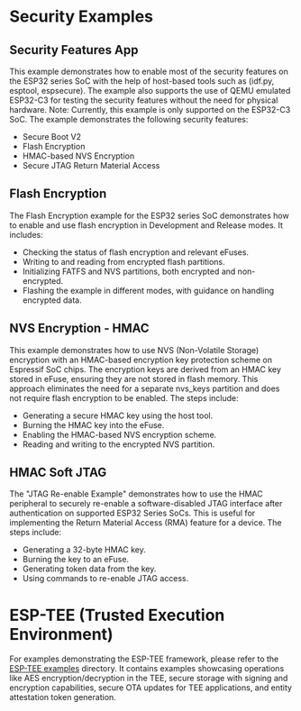# Security Examples

## Security Features App

This example demonstrates how to enable most of the security features on the ESP32 series SoC with the help of host-based tools such as (idf.py, esptool, espsecure). The example also supports the use of QEMU emulated ESP32-C3 for testing the security features without the need for physical hardware.
Note: Currently, this example is only supported on the ESP32-C3 SoC.
The example demonstrates the following security features:
* Secure Boot V2
* Flash Encryption
* HMAC-based NVS Encryption
* Secure JTAG Return Material Access

## Flash Encryption

The Flash Encryption example for the ESP32 series SoC demonstrates how to enable and use flash encryption in Development and Release modes.
It includes:
* Checking the status of flash encryption and relevant eFuses.
* Writing to and reading from encrypted flash partitions.
* Initializing FATFS and NVS partitions, both encrypted and non-encrypted.
* Flashing the example in different modes, with guidance on handling encrypted data.

## NVS Encryption - HMAC

This example demonstrates how to use NVS (Non-Volatile Storage) encryption with an HMAC-based encryption key protection scheme on Espressif SoC chips. The encryption keys are derived from an HMAC key stored in eFuse, ensuring they are not stored in flash memory. This approach eliminates the need for a separate nvs_keys partition and does not require flash encryption to be enabled.
The steps include:
* Generating a secure HMAC key using the host tool.
* Burning the HMAC key into the eFuse.
* Enabling the HMAC-based NVS encryption scheme.
* Reading and writing to the encrypted NVS partition.

## HMAC Soft JTAG

The "JTAG Re-enable Example" demonstrates how to use the HMAC peripheral to securely re-enable a software-disabled JTAG interface after authentication on supported ESP32 Series SoCs. This is useful for implementing the Return Material Access (RMA) feature for a device.
The steps include:
* Generating a 32-byte HMAC key.
* Burning the key to an eFuse.
* Generating token data from the key.
* Using commands to re-enable JTAG access.

# ESP-TEE (Trusted Execution Environment)

For examples demonstrating the ESP-TEE framework, please refer to the [ESP-TEE examples](tee/README.md) directory. It contains examples showcasing operations like AES encryption/decryption in the TEE, secure storage with signing and encryption capabilities, secure OTA updates for TEE applications, and entity attestation token generation.
